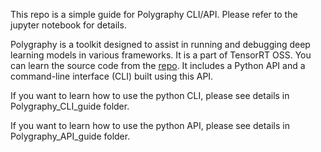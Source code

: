 This repo is a simple guide for Polygraphy CLI/API. Please refer to the jupyter notebook for details.

Polygraphy is a toolkit designed to assist in running and debugging deep learning models in various frameworks. It is a part of TensorRT OSS. You can learn the source code from the [repo](https://github.com/NVIDIA/TensorRT/tree/master/tools/Polygraphy). 
It includes a Python API and a command-line interface (CLI) built using this API. 

If you want to learn how to use the python CLI, please see details in Polygraphy_CLI_guide folder.

If you want to learn how to use the python API, please see details in Polygraphy_API_guide folder.